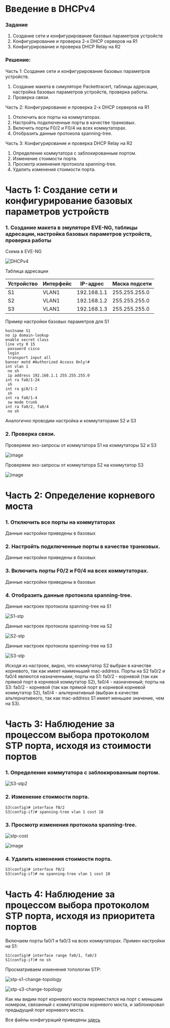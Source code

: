 # **Введение в DHCPv4**

### **Задание**
1. Создание сети и конфигурирование базовых параметров устройств
2. Конфигурирование и проверка 2-х DHCP серверов на R1
3. Конфигурирование и проверка DHCP Relay на R2

### **Решение:**
Часть 1: Создание сети и конфигурирование базовых параметров устройств.
1. Создание макета в симуляторе Packettracert, таблицы адресации, настройка базовых параметров устройств, проверка работы.
2. Проверка связи.

Часть 2: Конфигурирование и проверка 2-х DHCP серверов на R1
1. Отключить все порты на коммутаторах.
2. Настройть подключенные порты в качестве транковых.
3. Включить порты F0/2 и F0/4 на всех коммутаторах.
4. Отобразить данные протокола spanning-tree.

Часть 3:	Конфигурирование и проверка DHCP Relay на R2
1. Определение коммутатора с заблокированным портом.
2. Изменение стоимости порта.
3. Просмотр изменения протокола spanning-tree.
4. Удалить изменения стоимости порта.


# **Часть 1: Создание сети и конфигурирование базовых параметров устройств**

### **1. Создание макета в эмуляторе EVE-NG, таблицы адресации, настройка базовых параметров устройств, проверка работы**

Схема в EVE-NG

![DHCPv4](https://github.com/bamboleilo/otus_nets/assets/39755453/ca418db8-2b46-4e4d-86af-8da813a4dd7c)

Таблица адресации

|  Устройство  | Интерфейс | IP-адрес      | Маска подсети   |
|--------------|-----------|---------------|-----------------|
| S1           | VLAN1     | 192.168.1.1   | 255.255.255.0   |
| S2           | VLAN1     | 192.168.1.2   | 255.255.255.0   |
| S3           | VLAN1     | 192.168.1.3   | 255.255.255.0   |
 
Пример настройки базовых параметров для S1

```
hostname S1
no ip domain-lookup
enable secret class
line vty 0 15
 password cisco
 login
 transport input all
banner motd #Authorized Access Only!#
int vlan 1
 no sh
 ip address 192.168.1.1 255.255.255.0
int ra fa0/1-24
 sh
int ra gi0/1-2
 sh
int ra fa0/1-4
 sw mode trunk
int ra fa0/2, fa0/4
 no sh
```
Аналогично проводим настройка и коммутаторами S2 и S3

### **2. Проверка связи.**

Проверяем эхо-запросы от коммутатора S1 на коммутаторы S2 и S3

![image](https://user-images.githubusercontent.com/39755453/110992848-5177b780-8398-11eb-8476-632701a03225.png)

Проверяем эхо-запросы от коммутатора S2 на коммутатор S3

![image](https://user-images.githubusercontent.com/39755453/110993139-b7643f00-8398-11eb-9767-a424bb4ac257.png)

# **Часть 2: Определение корневого моста**

### **1. Отключить все порты на коммутаторах**

Данные настройки приведены в базовых

### **2. Настройть подключенные порты в качестве транковых.**

Данные настройки приведены в базовых

### **3. Включить порты F0/2 и F0/4 на всех коммутаторах.**

Данные настройки приведены в базовых

### **4. Отобразить данные протокола spanning-tree.**

Данные настроек протокола spanning-tree на S1

![S1-stp](https://user-images.githubusercontent.com/39755453/111042347-c7deed00-845e-11eb-915e-37c807842869.png)

Данные настроек протокола spanning-tree на S2

![S2-stp](https://user-images.githubusercontent.com/39755453/111042355-d200eb80-845e-11eb-81cd-a103cdf529aa.png)

Данные настроек протокола spanning-tree на S3

![S3-stp](https://user-images.githubusercontent.com/39755453/111042393-ff4d9980-845e-11eb-8735-653a849154ca.png)

Исходя из настроек, видно, что коммутатор S2 выбран в качестве корневого, так как имеет наименьший mac-address. Порты на S2 fa0/2 и fa0/4 являются назначенными; порты на S1: fa0/2 - корневой (так как прямой порт в корневой коммутатор S2), fa0/4 - назначенный; порты на S3: fa0/2 - корневой (так как прямой порт в корневой корневой коммутатор S2), fa0/4 - альтернативный (выбран в качестве альтернативного, так как mac-address S1 имеет меньшее значение, чем на S3).


# **Часть 3:	Наблюдение за процессом выбора протоколом STP порта, исходя из стоимости портов**

### **1. Определение коммутатора с заблокированным портом.**

![S3-stp2](https://user-images.githubusercontent.com/39755453/111042475-6a976b80-845f-11eb-878c-eabe6c0e9c11.png)

### **2. Изменение стоимости порта.**

```
S3(config)# interface f0/2
S3(config-if)# spanning-tree vlan 1 cost 18
```

### **3. Просмотр изменения протокола spanning-tree.**

![stp-cost](https://user-images.githubusercontent.com/39755453/111067207-015a3b80-84e5-11eb-9940-a7c56a694168.png)

![image](https://user-images.githubusercontent.com/39755453/111067232-26e74500-84e5-11eb-843f-4a0140ca2819.png)

### **4. Удалить изменения стоимости порта.**

```
S3(config)# interface f0/2
S3(config-if)# no spanning-tree vlan 1 cost 18
```

# **Часть 4:	Наблюдение за процессом выбора протоколом STP порта, исходя из приоритета портов**

Включаем порты fa0/1 и fa0/3 на всех коммутаторах.
Примен настройки на S1:

```
S1(config)# interface range fa0/1, fa0/3
S1(config-if)# no sh
```
Просматриваем изменения топологии STP:

![stp-s1-change-topology](https://user-images.githubusercontent.com/39755453/111067881-14bad600-84e8-11eb-8367-418be98bceff.png)

![stp-s3-change-topology](https://user-images.githubusercontent.com/39755453/111067883-1a182080-84e8-11eb-9527-669c0ddf4ab0.png)

Как мы видим порт корневого моста переместился на порт с меньшим номером, связанный с коммутатором корневого моста, и заблокировал предыдущий порт корневого моста.

Все файлы конфигураций приведены [здесь](configs/)
